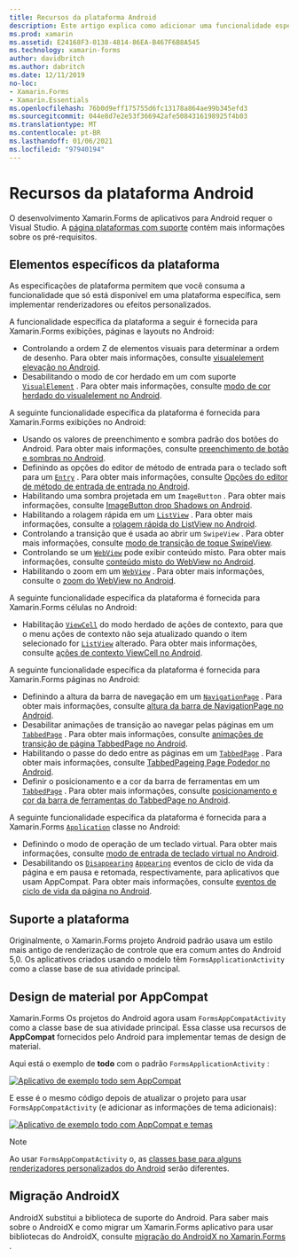 ```yaml
---
title: Recursos da plataforma Android
description: Este artigo explica como adicionar uma funcionalidade específica do Android aos Xamarin.Forms aplicativos.
ms.prod: xamarin
ms.assetid: E24168F3-0138-4814-86EA-B467F6B8A545
ms.technology: xamarin-forms
author: davidbritch
ms.author: dabritch
ms.date: 12/11/2019
no-loc:
- Xamarin.Forms
- Xamarin.Essentials
ms.openlocfilehash: 76b0d9eff175755d6fc13178a864ae99b345efd3
ms.sourcegitcommit: 044e8d7e2e53f366942afe5084316198925f4b03
ms.translationtype: MT
ms.contentlocale: pt-BR
ms.lasthandoff: 01/06/2021
ms.locfileid: "97940194"
---
```

# <a name="android-platform-features"></a>Recursos da plataforma Android

O desenvolvimento Xamarin.Forms de aplicativos para Android requer o Visual Studio. A [página plataformas com suporte](~/get-started/supported-platforms.md) contém mais informações sobre os pré-requisitos.

## <a name="platform-specifics"></a>Elementos específicos da plataforma

As especificações de plataforma permitem que você consuma a funcionalidade que só está disponível em uma plataforma específica, sem implementar renderizadores ou efeitos personalizados.

A funcionalidade específica da plataforma a seguir é fornecida para Xamarin.Forms exibições, páginas e layouts no Android:

- Controlando a ordem Z de elementos visuais para determinar a ordem de desenho. Para obter mais informações, consulte [visualelement elevação no Android](visualelement-elevation.md).
- Desabilitando o modo de cor herdado em um com suporte [`VisualElement`](xref:Xamarin.Forms.VisualElement) . Para obter mais informações, consulte [modo de cor herdado do visualelement no Android](legacy-color-mode.md).

A seguinte funcionalidade específica da plataforma é fornecida para Xamarin.Forms exibições no Android:

- Usando os valores de preenchimento e sombra padrão dos botões do Android. Para obter mais informações, consulte [preenchimento de botão e sombras no Android](button-padding-shadow.md).
- Definindo as opções do editor de método de entrada para o teclado soft para um [`Entry`](xref:Xamarin.Forms.Entry) . Para obter mais informações, consulte [Opções do editor de método de entrada de entrada no Android](entry-ime-options.md).
- Habilitando uma sombra projetada em um `ImageButton` . Para obter mais informações, consulte [ImageButton drop Shadows on Android](imagebutton-drop-shadow.md).
- Habilitando a rolagem rápida em um [`ListView`](xref:Xamarin.Forms.ListView) . Para obter mais informações, consulte a [rolagem rápida do ListView no Android](listview-fast-scrolling.md).
- Controlando a transição que é usada ao abrir um `SwipeView` . Para obter mais informações, consulte [modo de transição de toque SwipeView](swipeview-swipetransitionmode.md).
- Controlando se um [`WebView`](xref:Xamarin.Forms.WebView) pode exibir conteúdo misto. Para obter mais informações, consulte [conteúdo misto do WebView no Android](webview-mixed-content.md).
- Habilitando o zoom em um [`WebView`](xref:Xamarin.Forms.WebView) . Para obter mais informações, consulte o [zoom do WebView no Android](webview-zoom-controls.md).

A seguinte funcionalidade específica da plataforma é fornecida para Xamarin.Forms células no Android:

- Habilitação [`ViewCell`](xref:Xamarin.Forms.ViewCell) do modo herdado de ações de contexto, para que o menu ações de contexto não seja atualizado quando o item selecionado for [`ListView`](xref:Xamarin.Forms.ListView) alterado. Para obter mais informações, consulte [ações de contexto ViewCell no Android](viewcell-context-actions.md).

A seguinte funcionalidade específica da plataforma é fornecida para Xamarin.Forms páginas no Android:

- Definindo a altura da barra de navegação em um [`NavigationPage`](xref:Xamarin.Forms.NavigationPage) . Para obter mais informações, consulte [altura da barra de NavigationPage no Android](navigationpage-bar-height.md).
- Desabilitar animações de transição ao navegar pelas páginas em um [`TabbedPage`](xref:Xamarin.Forms.TabbedPage) . Para obter mais informações, consulte [animações de transição de página TabbedPage no Android](tabbedpage-transition-animations.md).
- Habilitando o passe do dedo entre as páginas em um [`TabbedPage`](xref:Xamarin.Forms.TabbedPage) . Para obter mais informações, consulte [TabbedPageing Page Podedor no Android](tabbedpage-page-swiping.md).
- Definir o posicionamento e a cor da barra de ferramentas em um [`TabbedPage`](xref:Xamarin.Forms.TabbedPage) . Para obter mais informações, consulte [posicionamento e cor da barra de ferramentas do TabbedPage no Android](tabbedpage-toolbar-placement-color.md).

A seguinte funcionalidade específica da plataforma é fornecida para a Xamarin.Forms [`Application`](xref:Xamarin.Forms.Application) classe no Android:

- Definindo o modo de operação de um teclado virtual. Para obter mais informações, consulte [modo de entrada de teclado virtual no Android](soft-keyboard-input-mode.md).
- Desabilitando os [`Disappearing`](xref:Xamarin.Forms.Page.Appearing) [`Appearing`](xref:Xamarin.Forms.Page.Appearing) eventos de ciclo de vida da página e em pausa e retomada, respectivamente, para aplicativos que usam AppCompat. Para obter mais informações, consulte [eventos de ciclo de vida da página no Android](page-lifecycle-events.md).

## <a name="platform-support"></a>Suporte a plataforma

Originalmente, o Xamarin.Forms projeto Android padrão usava um estilo mais antigo de renderização de controle que era comum antes do Android 5,0. Os aplicativos criados usando o modelo têm `FormsApplicationActivity` como a classe base de sua atividade principal.

## <a name="material-design-via-appcompat"></a>Design de material por AppCompat

Xamarin.Forms Os projetos do Android agora usam `FormsAppCompatActivity` como a classe base de sua atividade principal. Essa classe usa recursos de **AppCompat** fornecidos pelo Android para implementar temas de design de material.

Aqui está o exemplo de **todo** com o padrão `FormsApplicationActivity` :

[![Aplicativo de exemplo todo sem AppCompat](images/before-appcompat-sml.png)](images/before-appcompat.png#lightbox "Aplicativo de exemplo todo sem AppCompat")

E esse é o mesmo código depois de atualizar o projeto para usar `FormsAppCompatActivity` (e adicionar as informações de tema adicionais):

[![Aplicativo de exemplo todo com AppCompat e temas](images/post-appcompat-sml.png)](images/post-appcompat.png#lightbox "Aplicativo de exemplo todo com AppCompat e temas")

> [!NOTE]
> Ao usar `FormsAppCompatActivity` o, as [classes base para alguns renderizadores personalizados do Android](~/xamarin-forms/app-fundamentals/custom-renderer/renderers.md) serão diferentes.

## <a name="androidx-migration"></a>Migração AndroidX

AndroidX substitui a biblioteca de suporte do Android. Para saber mais sobre o AndroidX e como migrar um Xamarin.Forms aplicativo para usar bibliotecas do AndroidX, consulte [migração do AndroidX no Xamarin.Forms ](~/xamarin-forms/platform/android/androidx-migration.md).

